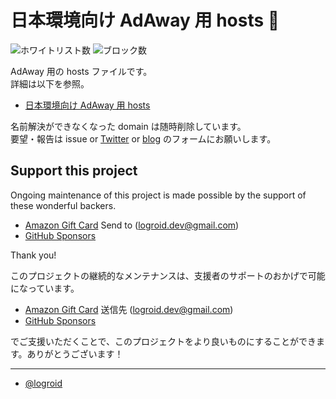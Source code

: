 # 日本環境向け AdAway 用 hosts :no_entry_sign:

![ホワイトリスト数](https://img.shields.io/badge/allow-48-brightgreen)
![ブロック数](https://img.shields.io/badge/block-15387-red)

AdAway 用の hosts ファイルです。  
詳細は以下を参照。

* [日本環境向け AdAway 用 hosts](https://logroid.blogspot.com/2021/05/adaway-hosts-for-japan.html)

名前解決ができなくなった domain は随時削除しています。  
要望・報告は issue or [Twitter](https://twitter.com/logroid) or [blog](https://logroid.blogspot.com/2021/05/adaway-hosts-for-japan.html) のフォームにお願いします。

## Support this project

Ongoing maintenance of this project is made possible by the support of these wonderful backers.
* [Amazon Gift Card](https://www.amazon.co.jp/gp/product/B004N3APGO) Send to (logroid.dev@gmail.com)
* [GitHub Sponsors](https://github.com/sponsors/logroid)

Thank you!

このプロジェクトの継続的なメンテナンスは、支援者のサポートのおかげで可能になっています。
* [Amazon Gift Card](https://www.amazon.co.jp/gp/product/B004N3APGO) 送信先 (logroid.dev@gmail.com)
* [GitHub Sponsors](https://github.com/sponsors/logroid)

でご支援いただくことで、このプロジェクトをより良いものにすることができます。ありがとうございます！

---
* [@logroid](https://twitter.com/logroid)
